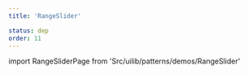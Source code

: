 ```yaml
---
title: 'RangeSlider'

status: dep
order: 11
---
```


<!--
  ATTENTION: This file is auto generated by using "makeDemosFactory".
  Do not change the content!
-->

import RangeSliderPage from 'Src/uilib/patterns/demos/RangeSlider'

<RangeSliderPage />
